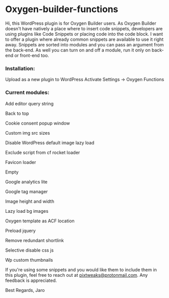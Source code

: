# Oxygen-builder-functions

Hi, this WordPress plugin is for Oxygen Builder users. As Oxygen Builder doesn't have natively a place where to insert code snippets, developers are using plugins like Code Snippets or placing code into the code block. I want to offer a plugin where already common snippets are available to use it right away. Snippets are sorted into modules and you can pass an argument from the back-end. As well you can turn on and off a module, run it only on back-end or front-end too.

### Installation: ###
Upload as a new plugin to WordPress
Activate
Settings -> Oxygen Functions

### Current modules: ###

Add editor query string

Back to top

Cookie consent popup window

Custom img src sizes

Disable WordPress default image lazy load

Exclude script from cf rocket loader

Favicon loader

Empty

Google analytics lite

Google tag manager

Image height and width

Lazy load bg images

Oxygen template as ACF location

Preload jquery

Remove redundant shortlink

Selective disable css js

Wp custom thumbnails


If you're using some snippets and you would like them to include them in this plugin, feel free to reach out at pixtweaks@protonmail.com. Any feedback is appreciated. 

Best Regards,
Jaro
